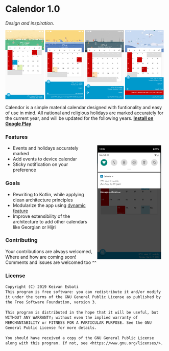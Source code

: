 # Calendor 1.0
*Design and inspiration.*

<img src="artworks/seasons_1st_spring.png" width="24%" /> <img src="artworks/seasons_2nd_summer.png" width="24%" /> <img src="artworks/seasons_3rd_fall.png" width="24%" /> <img src="artworks/seasons_4th_winter.png" width="24%" />

Calendor is a simple material calendar designed with funtionality and easy of use in mind. 
All national and religious holidays are marked accurately for the current year, and will be updated for the following years.
**[Install on Google Play](https://play.google.com/store/apps/details?id=com.esbati.keivan.persiancalendar)**

### Features
<img src="artworks/notification.png" width="200" align="right" hspace="16">

* Events and holidays accurately marked 
* Add events to device calendar
* Sticky notification on your preference

### Goals
* Rewriting to Kotlin, while applying clean architecture principles
* Modularize the app using [dynamic feature](https://developer.android.com/guide/app-bundle/)
* Improve extensibility of the architecture to add other calendars like Georgian or Hijri

### Contributing
Your contributions are always welcomed, Where and how are coming soon! 
Comments and issues are welcomed too ^^

### License


```
Copyright (C) 2019 Keivan Esbati
This program is free software: you can redistribute it and/or modify it under the terms of the GNU General Public License as published by the Free Software Foundation, version 3.

This program is distributed in the hope that it will be useful, but WITHOUT ANY WARRANTY; without even the implied warranty of MERCHANTABILITY or FITNESS FOR A PARTICULAR PURPOSE. See the GNU General Public License for more details.

You should have received a copy of the GNU General Public License along with this program. If not, see <https://www.gnu.org/licenses/>.
```